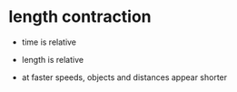 # length contraction

- time is relative

- length is relative

- at faster speeds, objects and distances appear shorter

